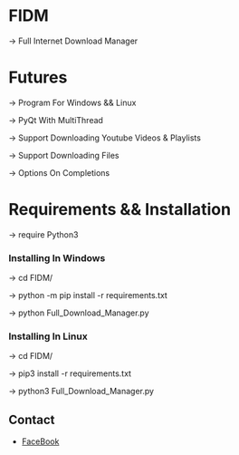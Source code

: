 # FIDM
-> Full Internet Download Manager

# Futures
  -> Program For Windows && Linux
  
  -> PyQt With MultiThread
  
  -> Support Downloading Youtube Videos & Playlists
  
  -> Support Downloading Files
  
  -> Options On Completions
  
# Requirements && Installation
-> require Python3
### Installing In Windows 
-> cd FIDM/

-> python -m pip install -r requirements.txt

-> python Full_Download_Manager.py
### Installing In Linux 
-> cd FIDM/

-> pip3 install -r requirements.txt

-> python3 Full_Download_Manager.py

## Contact
- [FaceBook](https://www.facebook.com/hunteri90)
